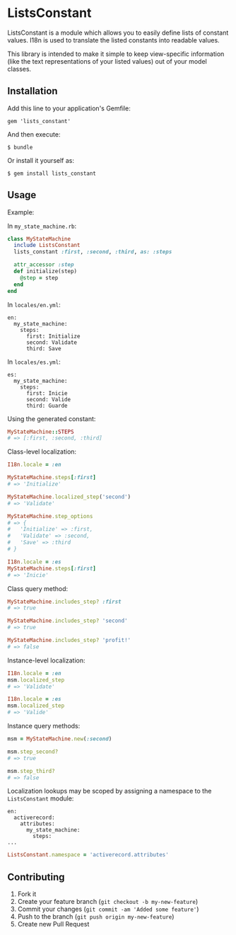 # ListsConstant

ListsConstant is a module which allows you to easily define
lists of constant values. I18n is used to translate the listed
constants into readable values.

This library is intended to make it simple to keep view-specific
information (like the text representations of your listed values)
out of your model classes.

## Installation

Add this line to your application's Gemfile:

    gem 'lists_constant'

And then execute:

    $ bundle

Or install it yourself as:

    $ gem install lists_constant

## Usage

Example:

In `my_state_machine.rb`:

``` ruby
class MyStateMachine
  include ListsConstant
  lists_constant :first, :second, :third, as: :steps

  attr_accessor :step
  def initialize(step)
    @step = step
  end
end
```

In `locales/en.yml`:

```
en:
  my_state_machine:
    steps:
      first: Initialize
      second: Validate
      third: Save
```

In `locales/es.yml`:

```
es:
  my_state_machine:
    steps:
      first: Inicie
      second: Valide
      third: Guarde
```

Using the generated constant:

``` ruby
MyStateMachine::STEPS
# => [:first, :second, :third]
```

Class-level localization:

``` ruby
I18n.locale = :en

MyStateMachine.steps[:first]
# => 'Initialize'

MyStateMachine.localized_step('second')
# => 'Validate'

MyStateMachine.step_options
# => {
#   'Initialize' => :first,
#   'Validate' => :second,
#   'Save' => :third
# }

I18n.locale = :es
MyStateMachine.steps[:first]
# => 'Inicie'
```

Class query method:

``` ruby
MyStateMachine.includes_step? :first
# => true

MyStateMachine.includes_step? 'second'
# => true

MyStateMachine.includes_step? 'profit!'
# => false
```

Instance-level localization:

``` ruby
I18n.locale = :en
msm.localized_step
# => 'Validate'

I18n.locale = :es
msm.localized_step
# => 'Valide'
```

Instance query methods:

``` ruby
msm = MyStateMachine.new(:second)

msm.step_second?
# => true

msm.step_third?
# => false
```

Localization lookups may be scoped by assigning a namespace to
the `ListsConstant` module:

```
en:
  activerecord:
    attributes:
      my_state_machine:
        steps:
...
```

``` ruby
ListsConstant.namespace = 'activerecord.attributes'
```

## Contributing

1. Fork it
2. Create your feature branch (`git checkout -b my-new-feature`)
3. Commit your changes (`git commit -am 'Added some feature'`)
4. Push to the branch (`git push origin my-new-feature`)
5. Create new Pull Request
